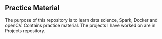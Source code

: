 ## Practice Material
The purpose of this repository is to learn data science, Spark, Docker and openCV. Contains practice material.
The projects I have worked on are in Projects repository.
